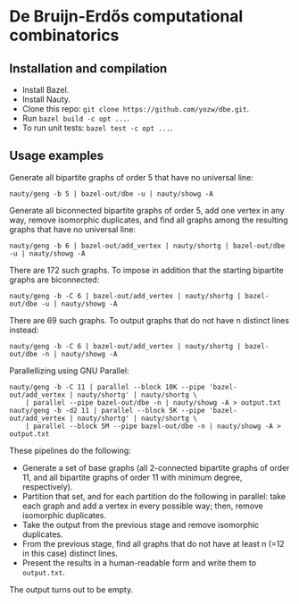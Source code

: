 # De Bruijn-Erdős computational combinatorics

## Installation and compilation

* Install Bazel.
* Install Nauty.
* Clone this repo: `git clone https://github.com/yozw/dbe.git`.
* Run `bazel build -c opt ...`.
* To run unit tests: `bazel test -c opt ...`.

## Usage examples

Generate all bipartite graphs of order 5 that have no universal line:

```
nauty/geng -b 5 | bazel-out/dbe -u | nauty/showg -A
```

Generate all biconnected bipartite graphs of order 5, add one vertex in any way, remove
isomorphic duplicates, and find all graphs among the resulting graphs that have no
universal line:

```
nauty/geng -b 6 | bazel-out/add_vertex | nauty/shortg | bazel-out/dbe -u | nauty/showg -A
```

There are 172 such graphs.
To impose in addition that the starting bipartite graphs are biconnected:

```
nauty/geng -b -C 6 | bazel-out/add_vertex | nauty/shortg | bazel-out/dbe -u | nauty/showg -A
```

There are 69 such graphs. To output graphs that do not have n distinct lines
instead:

```
nauty/geng -b -C 6 | bazel-out/add_vertex | nauty/shortg | bazel-out/dbe -n | nauty/showg -A
```

Parallellizing using GNU Parallel:

```
nauty/geng -b -C 11 | parallel --block 10K --pipe 'bazel-out/add_vertex | nauty/shortg' | nauty/shortg \
    | parallel --pipe bazel-out/dbe -n | nauty/showg -A > output.txt
nauty/geng -b -d2 11 | parallel --block 5K --pipe 'bazel-out/add_vertex | nauty/shortg' | nauty/shortg \
    | parallel --block 5M --pipe bazel-out/dbe -n | nauty/showg -A > output.txt
```

These pipelines do the following:

* Generate a set of base graphs (all 2-connected bipartite graphs of order 11, and all bipartite graphs of order 11 with minimum degree, respectively).
* Partition that set, and for each partition do the following in parallel: take each graph and add a vertex in every possible way; then, remove isomorphic duplicates.
* Take the output from the previous stage and remove isomorphic duplicates.
* From the previous stage, find all graphs that do not have at least n (=12 in this case) distinct lines.
* Present the results in a human-readable form and write them to `output.txt`.

The output turns out to be empty.

